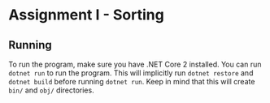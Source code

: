 # Assignment I - Sorting

## Running

To run the program, make sure you have .NET Core 2 installed. You can run `dotnet run` to run the program. This will implicitly run `dotnet restore` and `dotnet build` before running `dotnet run`. Keep in mind that this will create `bin/` and `obj/` directories. 
